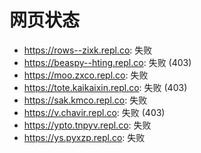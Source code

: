 # 网页状态
- https://rows--zixk.repl.co: 失败
- https://beaspy--hting.repl.co: 失败 (403)
- https://moo.zxco.repl.co: 失败
- https://tote.kaikaixin.repl.co: 失败 (403)
- https://sak.kmco.repl.co: 失败
- https://v.chavir.repl.co: 失败 (403)
- https://ypto.tnpyv.repl.co: 失败
- https://ys.pyxzp.repl.co: 失败
